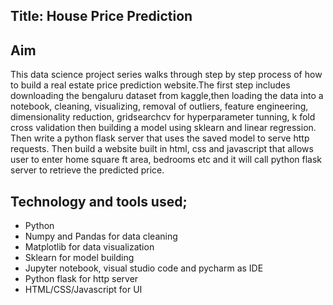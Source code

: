 ## Title: House Price Prediction

## Aim

This data science project series walks through step by step process of how to build a real estate price prediction website.The first step includes downloading the bengaluru dataset from kaggle,then loading the data into a notebook, cleaning, visualizing, removal of outliers, feature engineering, dimensionality reduction, gridsearchcv for hyperparameter tunning, k fold cross validation then building a model using sklearn and linear regression. 
Then write a python flask server that uses the saved model to serve http requests. Then build a website built in html, css and javascript that allows user to enter home square ft area, bedrooms etc and it will call python flask server to retrieve the predicted price. 

## Technology and tools used;

- Python
- Numpy and Pandas for data cleaning
- Matplotlib for data visualization
- Sklearn for model building
- Jupyter notebook, visual studio code and pycharm as IDE
- Python flask for http server
- HTML/CSS/Javascript for UI
